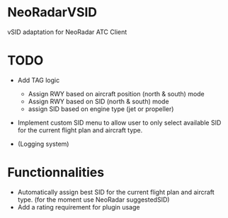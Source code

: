 # NeoRadarVSID
vSID adaptation for NeoRadar ATC Client


# TODO
- Add TAG logic
	- Assign RWY based on aircraft position (north & south) mode
	- Assign RWY based on SID (north & south) mode
	- assign SID based on engine type (jet or propeller)

	
- Implement custom SID menu to allow user to only select available SID for the current flight plan and aircraft type.

- (Logging system)

# Functionnalities
- Automatically assign best SID for the current flight plan and aircraft type. (for the moment use NeoRadar suggestedSID)
- Add a rating requirement for plugin usage

